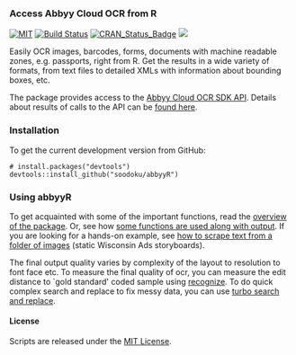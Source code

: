 ### Access Abbyy Cloud OCR from R

[![MIT](https://img.shields.io/github/license/mashape/apistatus.svg)](https://opensource.org/licenses/MIT)
[![Build Status](https://travis-ci.org/soodoku/abbyyR.svg?branch=master)](https://travis-ci.org/soodoku/abbyyR)
[![CRAN_Status_Badge](http://www.r-pkg.org/badges/version/abbyyR)](http://cran.r-project.org/web/packages/abbyyR)
![](http://cranlogs.r-pkg.org/badges/grand-total/abbyyR)

Easily OCR images, barcodes, forms, documents with machine readable zones, e.g. passports, right from R. Get the results in a wide variety of formats, from text files to detailed XMLs with information about bounding boxes, etc.

The package provides access to the [Abbyy Cloud OCR SDK API](http://ocrsdk.com/). Details about results of calls to the API can be [found here](http://ocrsdk.com/documentation/specifications/status-codes/).

### Installation

To get the current development version from GitHub:

```{r install}
# install.packages("devtools")
devtools::install_github("soodoku/abbyyR")
```

### Using abbyyR

To get acquainted with some of the important functions, read the [overview of the package](vignettes/Overview_of_abbyyR.md). Or, see how [some functions are used along with output](vignettes/abbyyR_example.md). If you are looking for a hands-on example, see [how to scrape text from a folder of images](vignettes/wiscads.md) (static Wisconsin Ads storyboards).

The final output quality varies by complexity of the layout to resolution to font face etc. To measure the final quality of ocr, you can measure the edit distance to `gold standard' coded sample using [recognize](https://github.com/soodoku/recognize). To do quick complex search and replace to fix messy data, you can use [turbo search and replace](https://github.com/soodoku/search-and-replace).



#### License
Scripts are released under the [MIT License](https://opensource.org/licenses/MIT).
